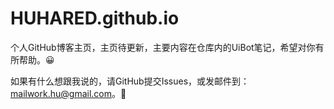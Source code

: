 # HUHARED.github.io

个人GitHub博客主页，主页待更新，主要内容在仓库内的UiBot笔记，希望对你有所帮助。😀

如果有什么想跟我说的，请GitHub提交Issues，或发邮件到：mailwork.hu@gmail.com。📧
